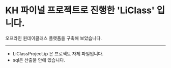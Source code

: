 # KH 파이널 프로젝트로 진행한 'LiClass' 입니다.

오프라인 원데이클래스 플랫폼을 구축해 보았습니다.

------------------------------------------------
* LiClassProject.ip 은 프로젝트 자체 파일입니다.
* sql은 산출물 안에 있습니다.
